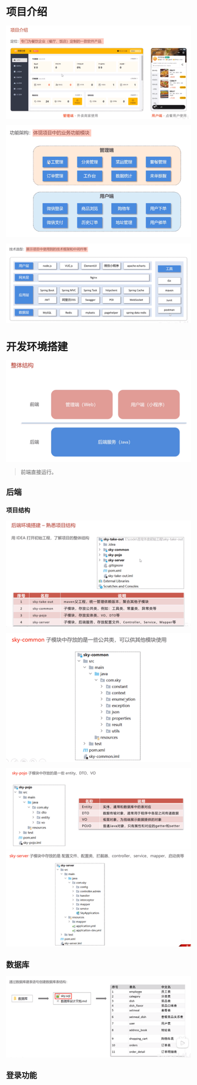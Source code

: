 # 项目介绍

![](./imgs/image-20231125212816224.png)

![](./imgs/image-20231125212845006.png)

![](./imgs/image-20231125213537692.png)

# 开发环境搭建

![](./imgs/image-20231125213646850.png)

> 前端直接运行。

## 后端

### 项目结构

![](./imgs/image-20231125214120293.png)

![](./imgs/image-20231125214457496.png)

![](./imgs/image-20231125214205076.png)![](./imgs/image-20231125214304705.png)

## 数据库

![](./imgs/image-20231125215444426.png)

## 登录功能











